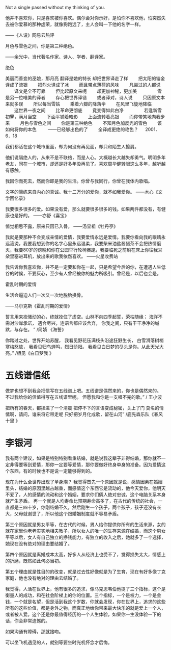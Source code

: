 Not a single passed without my thinking of you.

他并不喜欢你，只是喜欢被你喜欢。偶尔会对你示好，是怕你不喜欢他，怕突然失去被你爱慕的那种虚荣，就像狗跑远了，主人会叫一下他的名字一样。

——《人设》网易云热评


月色与雪色之间，你是第三种绝色。

——余光中，当代著名作家、诗人、学者、翻译家。

绝色

美丽而善变的巫娘，那月亮
翻译是她的特长
却把世界译走了样
　　把太阳的镕金译成了流银
　　把烈火译成了冰
　　而且带点薄荷的风味
　　凡尝过的人都说
　　译文是全不可靠
　　但比起原文来呢
　　却更加神秘，更加美
　　
　　雪是另一位唯美的译者
　　存心把世界译错
　　或者译对，诗人说
　　只因原文本来就多误
　　所以每当雪姑
　　乘着六瓣的降落伞
　　在风里飞旋地降临
　　这世界一夜之间
　　比革命更彻底
　　竟变得如此白净
　　
　　若逢新雪初霁，满月当空
　　下面平铺着皓影
　　上面流转着亮银
　　而你带笑地向我步来
　　月色与雪色之间
　　你是第三种绝色
　　不知月色加反光的雪色
　　该如何将你的本色
　　 ——已经够出色的了
　　全译成更绝的艳色？
　
2001．6．18


我们都活在这个城市里面，却为何没有再见面，却只和陌生人擦肩。

他们说隔绝人的，从来不是不联络，而是人心。大概越长大越失却勇气。明明多年老友，同在一个城市，却还是好多年没再见了。喜欢周华健转眼这么多年，越听越有感触。


我因你而死去，然而你即是我的生活。你曾与我同行，你曾在我体内歌唱。



文字的简练来自内心的真诚。我十二万分的爱你，就不如我爱你。
——木心《文学回忆录》



我要很多很多的爱。如果没有爱，那么就要很多很多的钱。如果两件都没有，有健康也是好的。
——亦舒《喜宝》



惊觉相思不露，原来只因已入骨。
——汤显祖《牡丹亭》





我就是要那种不会变成亲情的爱情，我要爱情永远是爱情。我要你看向我的眼睛永远滚烫，我要我想到你的名字心里永远温柔，我要柴米油盐酱醋茶不会把热情磨灭，我要80岁的傍晚和你在公园举行轮椅赛跑，我要临死之前躺在床上你往我耳朵里塞进耳机，放出来的歌我依然喜欢。
——火星收费站


我告诉你我喜欢你，并不是一定要和你在一起，只是希望今后的你，在遭遇人生低谷的时候，不要灰心，至少有人曾经被你的魅力所吸引。曾经是，以后也会是。


霍乱时期的爱情

生活会逼迫人们一次又一次地脱胎换骨。

——马尔克斯《霍乱时期的爱情》


誓言用来拴骚动的心，终就拴住了虚空。山林不向四季起誓，荣枯随缘；
海洋不需对沙岸承诺，
遇合尽兴，连语言都应该舍弃，
你我之间，只有干干净净的缄默，与存在。 ”
/简媜 《海誓》


你踏过之处，世界开始苏醒，
我看见野花压满枝头沿途狂野生长，
白雪滑落树梢寒梅怒放，
我看见归鸟蝉鸣，烈日骄阳。
我看见白日梦的尽头是你。从此天光大亮。”
/栖见《白日梦我 》


# 五线谱信纸

做梦也想不到我会把信写在五线谱上吧。五线谱是偶然来的，你也是偶然来的。
不过我给你的信值得写在五线谱里呢。
但愿我和你是一支唱不完的歌。”
/ 王小波


把所有的春天，都揉进了一个清晨
把停不下的言语变成秘密，关上了门
莫名的情愫啊，请问，谁来将它带走呢
只好把岁月化成歌，留在山河”
/鹿先森乐队《春风十里 》


# 李银河
我有两个建议，如果是特别特别看重结婚，就是说我这辈子非得结婚，那你就不一定非得要等到爱情，那你一定要等爱情，那你要做好终身单身的准备。因为爱情这个东西，有的时候也不是说一定能够得到的。

现在为什么全世界出现了单身潮？
我觉得首先一个原因就是说，感情因素在婚姻里头，结婚的原因里越占越重，而感情这个东西它是流动的，他今天爱你，他明天不爱了，人的感情的流动和这个婚姻，要求你们俩人绝对忠诚，这个电脑关系本身就产生矛盾。
再一个就是人均寿命比预期寿命高多了，在古代的传统的社会，一直都是三四十岁，你刚结婚不久，然后刚生一个孩子，两个孩子，孩子还没有长大，父母就谢世了，所以他这个跟婚姻制度就不容易矛盾。

第三个原因就是男女平等，在古代的时候，男人给你提供你所有的生活来源，女的就在家里你老老实实地相夫教子，所以女人的唯一的生存来源在结婚，而这个男女平等以后，女人有自己独立的挣钱能力，有独立的收入之后，她就多了一个选择，她现在没有绝对的理由要结婚了。

第四个原因就是离婚成本太高，好多人从经济上也受不了，觉得损失太大，情感上的折磨，既然如此何必当初。

第五个理由就是性目的的改变，就是过去性好像就是为了生育，现在有好多像丁克家庭，他也没有绝对的理由去结婚了。

我觉得，人活在世界上，他有很多的追求，像马克思韦伯他提了三个指标，这个是衡量人的成功，和在社会阶梯上的你的位置。三个指标，一个是权力，一个是金钱，一个就是名望，但是活到我这个岁数，你就会发现，你在世界上，追求的这些所有的这些价值，都是身外之物，而真正地给你带来最大快乐的就是爱上一个人，或者被人爱。这个还是你最值得经历的一个人生体验，如果你一生没体验一下的话，你会非常遗憾的。


如果沟通有障碍，那就接吻。

可以坐飞机遇见的人，就别等要坐时光机怀念才后悔。
